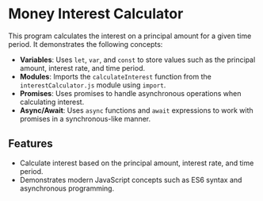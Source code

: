 # Money Interest Calculator

This program calculates the interest on a principal amount for a given time period. It demonstrates the following concepts:

- **Variables**: Uses `let`, `var`, and `const` to store values such as the principal amount, interest rate, and time period.
- **Modules**: Imports the `calculateInterest` function from the `interestCalculator.js` module using `import`.
- **Promises**: Uses promises to handle asynchronous operations when calculating interest.
- **Async/Await**: Uses `async` functions and `await` expressions to work with promises in a synchronous-like manner.

## Features

- Calculate interest based on the principal amount, interest rate, and time period.
- Demonstrates modern JavaScript concepts such as ES6 syntax and asynchronous programming.
